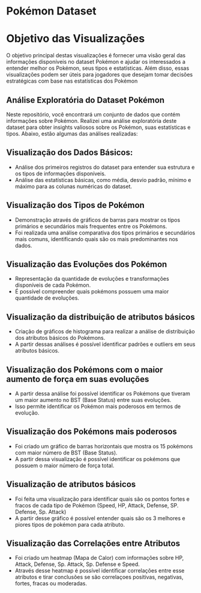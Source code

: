 # Pokémon Dataset
# Objetivo das Visualizações
O objetivo principal destas visualizações é fornecer uma visão geral das informações disponíveis no dataset Pokémon e ajudar os interessados a entender melhor os Pokémon, seus tipos e estatísticas. Além disso, essas visualizações podem ser úteis para jogadores que desejam tomar decisões estratégicas com base nas estatísticas dos Pokémon
## Análise Exploratória do Dataset Pokémon
Neste repositório, você encontrará um conjunto de dados que contém informações sobre Pokémon. Realizei uma análise exploratória deste dataset para obter insights valiosos sobre os Pokémon, suas estatísticas e tipos. Abaixo, estão algumas das análises realizadas:

## Visualização dos Dados Básicos:
- Análise dos primeiros registros do dataset para entender sua estrutura e os tipos de informações disponíveis.
- Análise das estatísticas básicas, como média, desvio padrão, mínimo e máximo para as colunas numéricas do dataset.
## Visualização dos Tipos de Pokémon
- Demonstração através de gráficos de barras para mostrar os tipos primários e secundários mais frequentes entre os Pokémons.
- Foi realizada uma análise comparativa dos tipos primários e secundários mais comuns, identificando quais são os mais predominantes nos dados.
## Visualização das Evoluções dos Pokémon
- Representação da quantidade de evoluções e transformações disponíveis de cada Pokémon.
- É possível compreender quais pokémons possuem uma maior quantidade de evoluções.
## Visualização da distribuição de atributos básicos
- Criação de gráficos de histograma para realizar a análise de distribuição dos atributos básicos do Pokémons.
- A partir dessas análises é possível identificar padrões e outliers em seus atributos básicos.
## Visualização dos Pokémons com o maior aumento de força em suas evoluções
- A partir dessa análise foi possível identificar os Pokémons que tiveram um maior aumento no BST (Base Status) entre suas evoluções.
- Isso permite identificar os Pokémon mais poderosos em termos de evolução.
## Visualização dos Pokémons mais poderosos
- Foi criado um gráfico de barras horizontais que mostra os 15 pokémons com maior número de BST (Base Status).
- A partir dessa visualização é possível identificar os pokémons que possuem o maior número de força total.
## Visualização de atributos básicos
- Foi feita uma visualização para identificar quais são os pontos fortes e fracos de cada tipo de Pokémon (Speed, HP, Attack, Defense, SP. Defense, Sp. Attack)
- A partir desse gráfico é possível entender quais são os 3 melhores e piores tipos de pokémon para cada atributo.
## Visualização das Correlações entre Atributos
- Foi criado um heatmap (Mapa de Calor) com informações sobre HP, Attack, Defense, Sp. Attack, Sp. Defense e Speed.
- Através desse heatmap é possível identificar correlações entre esse atributos e tirar conclusões se são correlaçoes positivas, negativas, fortes, fracas ou moderadas.
